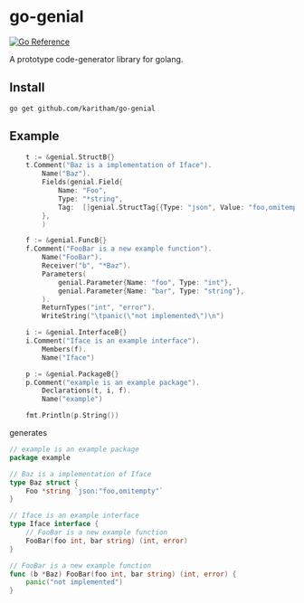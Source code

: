 # go-genial

[![Go Reference](https://pkg.go.dev/badge/github.com/Karitham/go-genial.svg)](https://pkg.go.dev/github.com/Karitham/go-genial)

A prototype code-generator library for golang.

## Install

`go get github.com/karitham/go-genial`

## Example

```go
	t := &genial.StructB{}
	t.Comment("Baz is a implementation of Iface").
		Name("Baz").
		Fields(genial.Field{
			Name: "Foo",
			Type: "*string",
			Tag:  []genial.StructTag{{Type: "json", Value: "foo,omitempty"}},
		},
		)

	f := &genial.FuncB{}
	f.Comment("FooBar is a new example function").
		Name("FooBar").
		Receiver("b", "*Baz").
		Parameters(
			genial.Parameter{Name: "foo", Type: "int"},
			genial.Parameter{Name: "bar", Type: "string"},
		).
		ReturnTypes("int", "error").
		WriteString("\tpanic(\"not implemented\")\n")

	i := &genial.InterfaceB{}
	i.Comment("Iface is an example interface").
		Members(f).
		Name("Iface")

	p := &genial.PackageB{}
	p.Comment("example is an example package").
		Declarations(t, i, f).
		Name("example")

	fmt.Println(p.String())
```

generates

```go
// example is an example package
package example

// Baz is a implementation of Iface
type Baz struct {
	Foo *string `json:"foo,omitempty"`
}

// Iface is an example interface
type Iface interface {
	// FooBar is a new example function
	FooBar(foo int, bar string) (int, error)
}

// FooBar is a new example function
func (b *Baz) FooBar(foo int, bar string) (int, error) {
	panic("not implemented")
}
```
